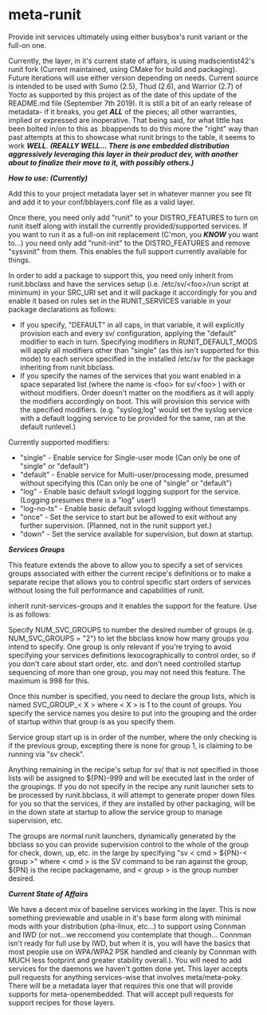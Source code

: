# meta-runit
Provide init services ultimately using either busybox's runit variant or the full-on one.

Currently, the layer, in it's current state of affairs, is using madscientist42's runit fork (Current maintained, using CMake for build and packaging).  Future iterations will use either version depending on needs.  Current source is intended to be used with Sumo (2.5), Thud (2.6), and Warrior (2.7) of Yocto as supported by this project as of the date of this update of the README.md file (September 7th 2019).  It is still a bit of an early release of metadata- if it breaks, you get _**ALL**_ of the pieces; all other warranties, implied or expressed are inoperative.  That being said, for what little has been bolted in/on to this as .bbappends to do this more the "right" way than past attempts at this to showcase what runit brings to the table, it seems to work _**WELL**_. _**(REALLY WELL...  There is one embedded distribution aggressively leveraging this layer in their product dev, with another about to finalize their move to it, with possibly others.)**_

_**How to use: (Currently)**_

Add this to your project metadata layer set in whatever manner you see fit and add it to your conf/bblayers.conf file as a valid layer.

Once there, you need only add "runit" to your DISTRO_FEATURES to turn on runit itself along with install the currently provided/supported services.  If you want to run it as a full-on init replacement (C'mon, you _**KNOW**_ you want to...) you need only add "runit-init" to the DISTRO_FEATURES and remove "sysvinit" from them.  This enables the full support currently available for things.

In order to add a package to support this, you need only inherit from runit.bbclass and have the services setup (i.e. /etc/sv/\<foo\>/run script at minimum) in your SRC_URI set and it will package it accordingly for you and enable it based on rules set in the RUNIT_SERVICES variable in your package declarations as follows:

- If you specify, "DEFAULT" in all caps, in that variable, it will explicitly provision each and every sv/<foo> configuration, applying the "default" modifier to each in turn.  Specifying modifiers in RUNIT_DEFAULT_MODS will apply all modifiers other than "single" (as this isn't supported for this mode) to each service specified in the installed /etc/sv for the package inheriting from runit.bbclass.
- If you specify the names of the services that you want enabled in a space separated list (where the name is \<foo\> for sv/\<foo\> ) with or without modifiers.  Order doesn't matter on the modifiers as it will apply the modifiers accordingly on boot. This will provision this service with the specified modifiers. (e.g. "syslog;log" would set the syslog service with a default logging service to be provided for the same, ran at the default runlevel.)

Currently supported modifiers:

- "single" - Enable service for Single-user mode (Can only be one of "single" or "default")
- "default" - Enable service for Multi-user/processing mode, presumed without specifying this (Can only be one of "single" or "default")
- "log" - Enable basic default svlogd logging support for the service. (Logging presumes there is a "log" user!)
- "log-no-ts" - Enable basic default svlogd logging without timestamps.
- "once" - Set the service to start but be allowed to exit without any further supervision. (Planned, not in the runit support yet.)
- "down" - Set the service available for supervision, but down at startup.

_**Services Groups**_

This feature extends the above to allow you to specify a set of services groups associated with either the current recipe's definitions or to make a separate recipe that allows you to control specific start orders of services without losing the full performance and capabilities of runit.

inherit runit-services-groups and it enables the support for the feature.  Use is as follows:

Specify NUM_SVC_GROUPS to number the desired number of groups (e.g. NUM_SVC_GROUPS = "2") to let the bbclass know how many groups you intend to specify.  One group is only relevant if you're trying to avoid specifying your services definitions lexocographically to control order, so if you don't care about start order, etc. and don't need controlled startup sequencing of more than one group, you may not need this feature.  The maximum is 998 for this.

Once this number is specified, you need to declare the group lists, which is named SVC_GROUP_< X > where < X > is 1 to the count of groups. You specify the service names you desire to put into the grouping and the order of startup within that group is as you specify them.

Service group start up is in order of the number, where the only checking is if the previous group, excepting there is none for group 1, is claiming to be running via "sv check".  

Anything remaining in the recipe's setup for sv/<foo> that is not specified in those lists will be assigned to ${PN}-999 and will be executed last in the order of the groupings.  If you do not specify in the recipe any runit launcher sets to be processed by runit.bbclass, it will attempt to generate proper down files for you so that the services, if they are installed by other packaging, will be in the down state at startup to allow the service group to manage supervision, etc.

The groups are normal runit launchers, dynamically generated by the bbclass so you can provide supervision control to the whole of the group for check, down, up, etc. in the large by specifying "sv < cmd > ${PN}-< group >" where < cmd > is the SV command to be ran against the group, ${PN} is the recipe packagename, and < group > is the group number desired.
  

_**Current State of Affairs**_

We have a decent mix of baseline services working in the layer.  This is now something previewable and usable in it's base form along with minimal mods with your distribution (pha-linux, etc...) to support using Connman and IWD (or not...we reccomend you contemplate that though...  Connman isn't ready for full use by IWD, but when it is, you will have the basics that most people use on WPA/WPA2 PSK handled and cleanly by Connman with MUCH less footprint and greater stability overall.).  You will need to add services for the daemons we haven't gotten done yet.  This layer accepts pull requests for anything services-wise that involves meta/meta-poky.  There will be a metadata layer that requires this one that will provide supports for meta-openembedded.  That will accept pull requests for support recipes for those layers.
